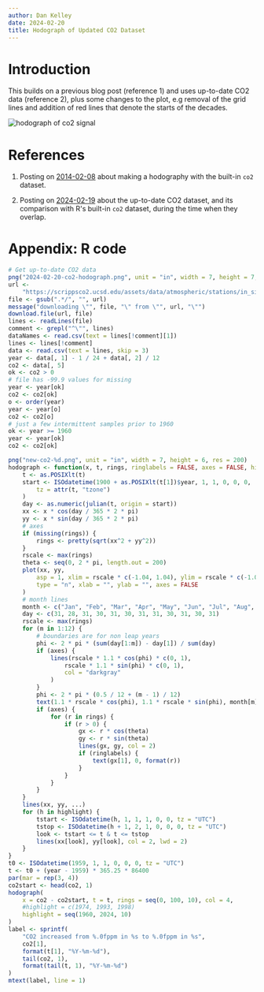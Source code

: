 ```yaml
---
author: Dan Kelley
date: 2024-02-20
title: Hodograph of Updated CO2 Dataset
---
```


# Introduction

This builds on a previous blog post (reference 1) and uses up-to-date CO2 data
(reference 2), plus some changes to the plot, e.g removal of the grid lines and
addition of red lines that denote the starts of the decades.

![hodograph of co2 signal](/dek_blog/docs/assets/images/2024-02-20-co2-hodograph.png) 

# References

1. Posting on
   [2014-02-08](https://dankelley.github.io/dek_blog/2014/02/08/hodograph.html)
   about making a hodography with the built-in `co2` dataset.

2. Posting on
   [2024-02-19](https://dankelley.github.io/dek_blog/2024/02/19/co2.html) about
   the up-to-date CO2 dataset, and its comparison with R's built-in `co2`
   dataset, during the time when they overlap.

# Appendix: R code

```R
# Get up-to-date CO2 data
png("2024-02-20-co2-hodograph.png", unit = "in", width = 7, height = 7, pointsize = 10, res = 200)
url <-
    "https://scrippsco2.ucsd.edu/assets/data/atmospheric/stations/in_situ_co2/monthly/monthly_in_situ_co2_mlo.csv"
file <- gsub(".*/", "", url)
message("downloading \"", file, "\" from \"", url, "\"")
download.file(url, file)
lines <- readLines(file)
comment <- grepl("^\"", lines)
dataNames <- read.csv(text = lines[!comment][1])
lines <- lines[!comment]
data <- read.csv(text = lines, skip = 3)
year <- data[, 1] - 1 / 24 + data[, 2] / 12
co2 <- data[, 5]
ok <- co2 > 0
# file has -99.9 values for missing
year <- year[ok]
co2 <- co2[ok]
o <- order(year)
year <- year[o]
co2 <- co2[o]
# just a few intermittent samples prior to 1960
ok <- year >= 1960
year <- year[ok]
co2 <- co2[ok]

png("new-co2-%d.png", unit = "in", width = 7, height = 6, res = 200)
hodograph <- function(x, t, rings, ringlabels = FALSE, axes = FALSE, highlight = NULL, ...) {
    t <- as.POSIXlt(t)
    start <- ISOdatetime(1900 + as.POSIXlt(t[1])$year, 1, 1, 0, 0, 0,
        tz = attr(t, "tzone")
    )
    day <- as.numeric(julian(t, origin = start))
    xx <- x * cos(day / 365 * 2 * pi)
    yy <- x * sin(day / 365 * 2 * pi)
    # axes
    if (missing(rings)) {
        rings <- pretty(sqrt(xx^2 + yy^2))
    }
    rscale <- max(rings)
    theta <- seq(0, 2 * pi, length.out = 200)
    plot(xx, yy,
        asp = 1, xlim = rscale * c(-1.04, 1.04), ylim = rscale * c(-1.04, 1.04),
        type = "n", xlab = "", ylab = "", axes = FALSE
    )
    # month lines
    month <- c("Jan", "Feb", "Mar", "Apr", "May", "Jun", "Jul", "Aug", "Sep", "Oct", "Nov", "Dec")
    day <- c(31, 28, 31, 30, 31, 30, 31, 31, 30, 31, 30, 31)
    rscale <- max(rings)
    for (m in 1:12) {
        # boundaries are for non leap years
        phi <- 2 * pi * (sum(day[1:m]) - day[1]) / sum(day)
        if (axes) {
            lines(rscale * 1.1 * cos(phi) * c(0, 1),
                rscale * 1.1 * sin(phi) * c(0, 1),
                col = "darkgray"
            )
        }
        phi <- 2 * pi * (0.5 / 12 + (m - 1) / 12)
        text(1.1 * rscale * cos(phi), 1.1 * rscale * sin(phi), month[m])
        if (axes) {
            for (r in rings) {
                if (r > 0) {
                    gx <- r * cos(theta)
                    gy <- r * sin(theta)
                    lines(gx, gy, col = 2)
                    if (ringlabels) {
                        text(gx[1], 0, format(r))
                    }
                }
            }
        }
    }
    lines(xx, yy, ...)
    for (h in highlight) {
        tstart <- ISOdatetime(h, 1, 1, 1, 0, 0, tz = "UTC")
        tstop <- ISOdatetime(h + 1, 2, 1, 0, 0, 0, tz = "UTC")
        look <- tstart <= t & t <= tstop
        lines(xx[look], yy[look], col = 2, lwd = 2)
    }
}
t0 <- ISOdatetime(1959, 1, 1, 0, 0, 0, tz = "UTC")
t <- t0 + (year - 1959) * 365.25 * 86400
par(mar = rep(3, 4))
co2start <- head(co2, 1)
hodograph(
    x = co2 - co2start, t = t, rings = seq(0, 100, 10), col = 4,
    #highlight = c(1974, 1993, 1998)
    highlight = seq(1960, 2024, 10)
)
label <- sprintf(
    "CO2 increased from %.0fppm in %s to %.0fppm in %s",
    co2[1],
    format(t[1], "%Y-%m-%d"),
    tail(co2, 1),
    format(tail(t, 1), "%Y-%m-%d")
)
mtext(label, line = 1)
```
